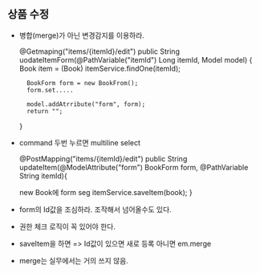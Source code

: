 ## 상품 수정
- 병합(merge)가 아닌 변경감지를 이용하라.

    
    @Getmaping("items/{itemId}/edit")
    public String uodateItemForm(@PathVariable("itemId") Long itemId, Model model) {
        Book item = (Book) itemService.findOne(itemId);

        BookForm form = new BookFrom();
        form.set.....

        model.addAtrribute("form", form);
        return ""; 
    }

- command 두번 누르면 multiline select



    @PostMapping("items/{itemId}/edit")
    public String updateItem(@ModelAttribute("form") BookForm form, @PathVariable String itemId){

    new Book에 form seg
    itemService.saveItem(book);
    }

- form의 Id값을 조심하라. 조작해서 넘어올수도 있다.
- 권한 체크 로직이 꼭 있어야 한다.

- saveItem을 하면 => Id값이 있으면 새로 등록 아니면 em.merge
- merge는 실무에서는 거의 쓰지 않음.